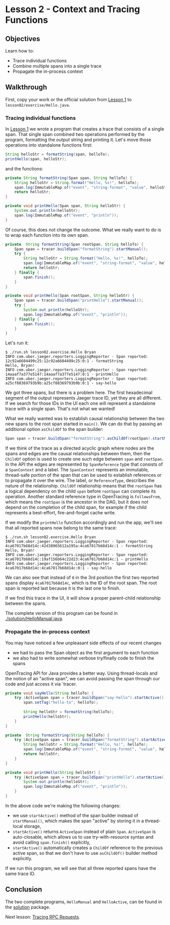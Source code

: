 # Lesson 2 - Context and Tracing Functions

## Objectives

Learn how to:

* Trace individual functions
* Combine multiple spans into a single trace
* Propagate the in-process context

## Walkthrough

First, copy your work or the official solution from [Lesson 1](../lesson01) to `lesson02/exercise/Hello.java`.

### Tracing individual functions

In [Lesson 1](../lesson01) we wrote a program that creates a trace that consists of a single span.
That single span combined two operations performed by the program, formatting the output string
and printing it. Let's move those operations into standalone functions first:

```java
String helloStr = formatString(span, helloTo);
printHello(span, helloStr);
```

and the functions:

```java
private String formatString(Span span, String helloTo) {
    String helloStr = String.format("Hello, %s!", helloTo);
    span.log(ImmutableMap.of("event", "string-format", "value", helloStr));
    return helloStr;
}

private void printHello(Span span, String helloStr) {
    System.out.println(helloStr);
    span.log(ImmutableMap.of("event", "println"));
}
```

Of course, this does not change the outcome. What we really want to do is to wrap each function into its own span.

```java
private  String formatString(Span rootSpan, String helloTo) {
    Span span = tracer.buildSpan("formatString").startManual();
    try {
        String helloStr = String.format("Hello, %s!", helloTo);
        span.log(ImmutableMap.of("event", "string-format", "value", helloStr));
        return helloStr;
    } finally {
        span.finish();
    }
}

private void printHello(Span rootSpan, String helloStr) {
    Span span = tracer.buildSpan("printHello").startManual();
    try {
        System.out.println(helloStr);
        span.log(ImmutableMap.of("event", "println"));
    } finally {
        span.finish();
    }
}
```

Let's run it:

```
$ ./run.sh lesson02.exercise.Hello Bryan
INFO com.uber.jaeger.reporters.LoggingReporter - Span reported: 12c92a6604499c25:12c92a6604499c25:0:1 - formatString
Hello, Bryan!
INFO com.uber.jaeger.reporters.LoggingReporter - Span reported: 14aaaf7a377e5147:14aaaf7a377e5147:0:1 - printHello
INFO com.uber.jaeger.reporters.LoggingReporter - Span reported: a25cf88369793b9b:a25cf88369793b9b:0:1 - say-hello
```

We got three spans, but there is a problem here. The first hexadecimal segment of the output represents
Jaeger trace ID, yet they are all different. If we search for those IDs in the UI each one will represent
a standalone trace with a single span. That's not what we wanted!

What we really wanted was to establish causal relationship between the two new spans to the root
span started in `main()`. We can do that by passing an additional option `asChildOf` to the span builder:

```java
Span span = tracer.buildSpan("formatString").asChildOf(rootSpan).startManual();
```

If we think of the trace as a directed acyclic graph where nodes are the spans and edges are
the causal relationships between them, then the `ChildOf` option is used to create one such
edge between `span` and `rootSpan`. In the API the edges are represented by `SpanReference` type
that consists of a `SpanContext` and a label. The `SpanContext` represents an immutable, thread-safe
portion of the span that can be used to establish references or to propagate it over the wire.
The label, or `ReferenceType`, describes the nature of the relationship. `ChildOf` relationship
means that the `rootSpan` has a logical dependency on the child `span` before `rootSpan` can
complete its operation. Another standard reference type in OpenTracing is `FollowsFrom`, which
means the `rootSpan` is the ancestor in the DAG, but it does not depend on the completion of the
child span, for example if the child represents a best-effort, fire-and-forget cache write.

If we modify the `printHello` function accordingly and run the app, we'll see that all reported
spans now belong to the same trace:

```
$ ./run.sh lesson02.exercise.Hello Bryan
INFO com.uber.jaeger.reporters.LoggingReporter - Span reported: 4ca67017b68d14c:42d38965612a195a:4ca67017b68d14c:1 - formatString
Hello, Bryan!
INFO com.uber.jaeger.reporters.LoggingReporter - Span reported: 4ca67017b68d14c:19af156b64c22d23:4ca67017b68d14c:1 - printHello
INFO com.uber.jaeger.reporters.LoggingReporter - Span reported: 4ca67017b68d14c:4ca67017b68d14c:0:1 - say-hello
```

We can also see that instead of `0` in the 3rd position the first two reported spans display
`4ca67017b68d14c`, which is the ID of the root span. The root span is reported last because
it is the last one to finish.

If we find this trace in the UI, it will show a proper parent-child relationship between the spans.

The complete version of this program can be found in [./solution/HelloManual.java](./solution/HelloManual.java).

### Propagate the in-process context

You may have noticed a few unpleasant side effects of our recent changes
  * we had to pass the Span object as the first argument to each function
  * we also had to write somewhat verbose try/finally code to finish the spans

OpenTracing API for Java provides a better way. Using thread-locals and the notion of an "active span",
we can avoid passing the span through our code and just access it via `tracer.

```java
private void sayHello(String helloTo) {
    try (ActiveSpan span = tracer.buildSpan("say-hello").startActive()) {
        span.setTag("hello-to", helloTo);
        
        String helloStr = formatString(helloTo);
        printHello(helloStr);
    }
}

private  String formatString(String helloTo) {
    try (ActiveSpan span = tracer.buildSpan("formatString").startActive()) {
        String helloStr = String.format("Hello, %s!", helloTo);
        span.log(ImmutableMap.of("event", "string-format", "value", helloStr));
        return helloStr;
    }
}

private void printHello(String helloStr) {
    try (ActiveSpan span = tracer.buildSpan("printHello").startActive()) {
        System.out.println(helloStr);
        span.log(ImmutableMap.of("event", "println"));
    }
}
```

In the above code we're making the following changes:
  * we use `startActive()` method of the span builder instead of `startManual()`,
    which makes the span "active" by storing it in a thread-local storage,
  * `startActive()` returns `ActiveSpan` instead of plain `Span`. `ActiveSpan` is auto-closable,
    which allows us to use try-with-resource syntax and avoid calling `span.finish()` explicitly,
  * `startActive()` automatically creates a `ChildOf` reference to the previous active span, so that
    we don't have to use `asChildOf()` builder method explicitly.

If we run this program, we will see that all three reported spans have the same trace ID.

## Conclusion

The two complete programs, `HelloManual` and `HelloActive`, can be found in the [solution](./solution) package.

Next lesson: [Tracing RPC Requests](../lesson03).
